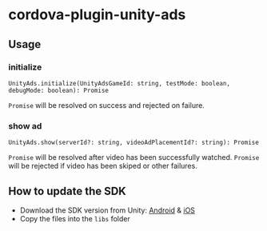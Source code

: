 # cordova-plugin-unity-ads

## Usage

### initialize

`UnityAds.initialize(UnityAdsGameId: string, testMode: boolean, debugMode: boolean): Promise`

`Promise` will be resolved on success and rejected on failure.

### show ad

`UnityAds.show(serverId?: string, videoAdPlacementId?: string): Promise`

`Promise` will be resolved after video has been successfully watched.
`Promise` will be rejected if video has been skiped or other failures.

## How to update the SDK

- Download the SDK version from Unity: [Android](https://github.com/Unity-Technologies/unity-ads-android/releases) & [iOS](https://github.com/Unity-Technologies/unity-ads-ios/releases)
- Copy the files into the `libs` folder
